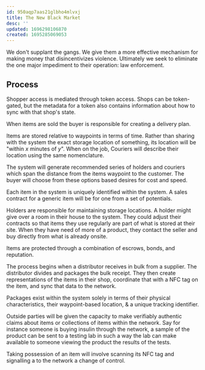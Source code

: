 ```yaml
---
id: 950aqp7aas21glbho4mlvxj
title: The New Black Market
desc: ''
updated: 1696298106870
created: 1695285069053
---
```

We don't supplant the gangs. We give them a more effective mechanism for making money that disincentivizes violence. Ultimately we seek to eliminate the one major impediment to their operation: law enforcement.

## Process

Shopper access is mediated through token access. Shops can be token-gated, but the metadata for a token also contains information about how to sync with that shop's state.

When items are sold the buyer is responsible for creating a delivery plan.

Items are stored relative to waypoints in terms of time. Rather than sharing with the system the exact storage location of something, its location will be "within *x* minutes of *y*". When on the job, Couriers will describe their location using the same nomenclature.

The system will generate recommended series of holders and couriers which span the distance from the items waypoint to the customer. The buyer will choose from these options based desires for cost and speed.

Each item in the system is uniquely identified within the system. A sales contract for a generic item will be for one from a set of potentials.

Holders are responsible for maintaining storage locations. A holder might give over a room in their house to the system. They could adjust their contracts so that items they use regularly are part of what is stored at their site. When they have need of more of a product, they contact the seller and buy directly from what is already onsite.

Items are protected through a combination of escrows, bonds, and reputation.

The process begins when a distributor receives in bulk from a supplier. The distributor divides and packages the bulk receipt. They then create representations of the items in their shop, coordinate that with a NFC tag on the item, and sync that data to the network.

Packages exist within the system solely in terms of their physical characteristics, their waypoint-based location, & a unique tracking identifier.

Outside parties will be given the capacity to make verifiably authentic claims about items or collections of items within the network. Say for instance someone is buying insulin through the network, a sample of the product can be sent to a testing lab in such a way the lab can make available to someone viewing the product the results of the tests.

Taking possession of an item will involve scanning its NFC tag and signalling a to the network a change of control.
